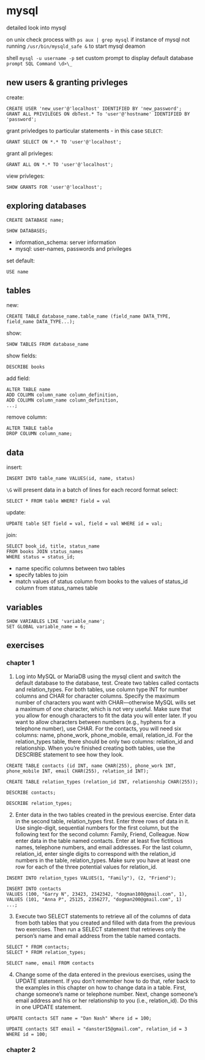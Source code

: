 # mysql
detailed look into mysql

on unix check process with ```ps aux | grep mysql``` if instance of mysql not running ```/usr/bin/mysqld_safe &``` to start mysql deamon

shell ```mysql -u username -p```
set custom prompt to display default database ```prompt SQL Command \d>\_```

## new users & granting privleges

create:
```mysql
CREATE USER 'new_user'@'localhost' IDENTIFIED BY 'new_password';
GRANT ALL PRIVILEGES ON dbTest.* To 'user'@'hostname' IDENTIFIED BY 'password';
```
grant privledges to particular statements - in this case ```SELECT```:
```mysql
GRANT SELECT ON *.* TO 'user'@'localhost';
```
grant all privleges:
```mysql
GRANT ALL ON *.* TO 'user'@'localhost';
```
view privleges:
```mysql
SHOW GRANTS FOR 'user'@'localhost';
```

## exploring databases

```mysql
CREATE DATABASE name;
```

```mysql
SHOW DATABASES;
```
- information_schema: server information
- mysql: user-names, passwords and privileges

set default:
```mysql
USE name
```

## tables

new:
```mysql
CREATE TABLE database_name.table_name (field_name DATA_TYPE, field_name DATA_TYPE...);
```
show:
```mysql
SHOW TABLES FROM database_name
```
show fields:
```mysql
DESCRIBE books
```

add field:
```mysql
ALTER TABLE name
ADD COLUMN column_name column_definition,
ADD COLUMN column_name column_definition,
...;
```

remove column:
```mysql
ALTER TABLE table
DROP COLUMN column_name;
```

## data

insert:
```mysql
INSERT INTO table_name VALUES(id, name, status)
```

```\G``` will present data in a batch of lines for each record format
select:
```mysql
SELECT * FROM table WHERE? field = val
```

update:
```mysql
UPDATE table SET field = val, field = val WHERE id = val;
```

join:
```mysql
SELECT book_id, title, status_name
FROM books JOIN status_names
WHERE status = status_id;
```
-  name specific columns between two tables
-  specify tables to join
-  match values of status column from books to the values of status_id column from status_names table


## variables

```mysql
SHOW VARIABLES LIKE 'variable_name';
SET GLOBAL variable_name = 6;
```


## exercises

### chapter 1

1. Log into MySQL or MariaDB using the mysql client and switch the default database to the database, test. Create two tables called contacts and relation_types. For both tables, use column type INT for number columns and CHAR for character columns. Specify the maximum number of characters you want with CHAR—otherwise MySQL wills set a maximum of one character, which is not very useful. Make sure that you allow for enough characters to fit the data you will enter later. If you want to allow characters between numbers (e.g., hyphens for a telephone number), use CHAR. For the contacts, you will need six columns: name, phone_work, phone_mobile, email, relation_id. For the relation_types table, there should be only two columns: relation_id and relationship.
When you’re finished creating both tables, use the DESCRIBE statement to see how they look.

```mysql
CREATE TABLE contacts (id INT, name CHAR(255), phone_work INT, phone_mobile INT, email CHAR(255), relation_id INT);

CREATE TABLE relation_types (relation_id INT, relationship CHAR(255));

DESCRIBE contacts;

DESCRIBE relation_types;
```

2. Enter data in the two tables created in the previous exercise. Enter data in the second table, relation_types first. Enter three rows of data in it. Use single-digit, sequential numbers for the first column, but the following text for the second column: Family, Friend, Colleague. Now enter data in the table named contacts. Enter at least five fictitious names, telephone numbers, and email addresses. For the last column, relation_id, enter single digits to correspond with the relation_id numbers in the table, relation_types. Make sure you have at least one row for each of the three potential values for relation_id.

```mysql
INSERT INTO relation_types VALUES(1, "Family"), (2, "Friend");

INSERT INTO contacts
VALUES (100, "Garry N", 23423, 2342342, "dogman100@gmail.com", 1),
VALUES (101, "Anna P", 25125, 2356277, "dogman200@gmail.com", 1)
...;

```

3. Execute two SELECT statements to retrieve all of the columns of data from both tables that you created and filled with data from the previous two exercises. Then run a SELECT statement that retrieves only the person’s name and email address from the table named contacts.

```mysql
SELECT * FROM contacts;
SELECT * FROM relation_types;

SELECT name, email FROM contacts
```

4. Change some of the data entered in the previous exercises, using the UPDATE statement. If you don’t remember how to do that, refer back to the examples in this chapter on how to change data in a table. First, change someone’s name or telephone number. Next, change someone’s email address and his or her relationship to you (i.e., relation_id). Do this in one UPDATE statement.

```mysql
UPDATE contacts SET name = "Dan Nash" Where id = 100;

UPDATE contacts SET email = "danster15@gmail.com", relation_id = 3 WHERE id = 100;
```

### chapter 2

